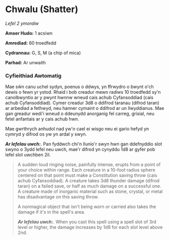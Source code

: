# Chwalu (Shatter)

*Lefel 2 ymoralw*

**Amser Hudo:** 1 acsiwn

**Amrediad:** 60 troedfedd

**Cydrannau:** G, S, M (a chip of mica)

**Parhad:** Ar unwaith

### Cyfieithiad Awtomatig

Mae sŵn canu uchel sydyn, poenus o ddwys, yn ffrwydro o bwynt o'ch dewis o fewn yr ystod. Rhaid i bob creadur mewn radiws 10 troedfedd sy'n canolbwyntio ar y pwynt hwnnw wneud cais achub Cyfansoddiad (cais achub Cyfansoddiad). Cymer creadur 3d8 o ddifrod taranau (difrod taran) ar arbediad a fethwyd, neu hanner cymaint o ddifrod ar un llwyddianus. Mae gan greadur wedi'i wneud o ddeunydd anorganig fel carreg, grisial, neu fetel anfantais ar y cais achub hwn.

Mae gwrthrych anhudol nad yw'n cael ei wisgo neu ei gario hefyd yn cymryd y difrod os yw yn ardal y swyn.

***Ar lefelau uwch:***. Pan fyddwch chi'n llunio'r swyn hwn gan ddefnyddio slot swyno o 3ydd lefel neu uwch, mae'r difrod yn cynyddu 1d8 ar gyfer pob lefel slot uwchben 2il.

>  A sudden loud ringing noise, painfully intense, erupts from a point of your choice within range. Each creature in a 10-foot radius sphere centered on that point must make a Constitution saving throw (cais achub Cyfansoddiad). A creature takes 3d8 thunder damage (difrod taran) on a failed save, or half as much damage on a successful one. A creature made of inorganic material such as stone, crystal, or metal has disadvantage on this saving throw.
>  
>  A nonmagical object that isn't being worn or carried also takes the damage if it's in the spell's area.
>  
>  ***Ar lefelau uwch:***. When you cast this spell using a spell slot of 3rd level or higher, the damage increases by 1d8 for each slot level above 2nd.